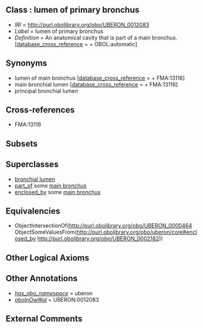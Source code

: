 
## Class : lumen of primary bronchus

 * *IRI* = http://purl.obolibrary.org/obo/UBERON_0012083
 * *Label* = lumen of primary bronchus
 * *Definition* = An anatomical cavity that is part of a main bronchus. [[database_cross_reference](../../ef/oboInOwl#hasDbXref.md) =  + OBOL:automatic]

## Synonyms

 * lumen of main bronchus [[database_cross_reference](../../ef/oboInOwl#hasDbXref.md) =  + FMA:13116]
 * main bronchial lumen [[database_cross_reference](../../ef/oboInOwl#hasDbXref.md) =  + FMA:13116]
 * principal bronchial lumen

## Cross-references

 * FMA:13116

## Subsets


## Superclasses

 * [bronchial lumen](../../UBERON/82/UBERON_0012082.md)
 * [part_of](../../BFO/50/BFO_0000050.md) some [main bronchus](../../UBERON/82/UBERON_0002182.md)
 * [enclosed_by](../../core#enclosed/by/core#enclosed_by.md) some [main bronchus](../../UBERON/82/UBERON_0002182.md)

## Equivalencies

 * ObjectIntersectionOf(<http://purl.obolibrary.org/obo/UBERON_0000464> ObjectSomeValuesFrom(<http://purl.obolibrary.org/obo/uberon/core#enclosed_by> <http://purl.obolibrary.org/obo/UBERON_0002182>))

## Other Logical Axioms


## Other Annotations

 * *[has_obo_namespace](../../ce/oboInOwl#hasOBONamespace.md)* = uberon
 * *[oboInOwl#id](../../id/oboInOwl#id.md)* = UBERON:0012083

## External Comments

